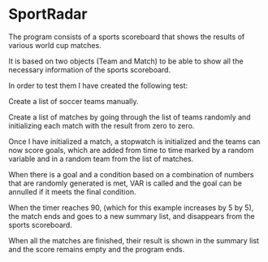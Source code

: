 # SportRadar
The program consists of a sports scoreboard that shows the results of various world cup matches.

It is based on two objects (Team and Match) to be able to show all the necessary information of the sports scoreboard.

In order to test them I have created the following test:

Create a list of soccer teams manually.

Create a list of matches by going through the list of teams randomly and initializing each match with the result from zero to zero.

Once I have initialized a match, a stopwatch is initialized and the teams can now score goals, which are added from time to time marked by a random variable and in a random team from the list of matches.

When there is a goal and a condition based on a combination of numbers that are randomly generated is met, VAR is called and the goal can be annulled if it meets the final condition.

When the timer reaches 90, (which for this example increases by 5 by 5), the match ends and goes to a new summary list, and disappears from the sports scoreboard.

When all the matches are finished, their result is shown in the summary list and the score remains empty and the program ends.